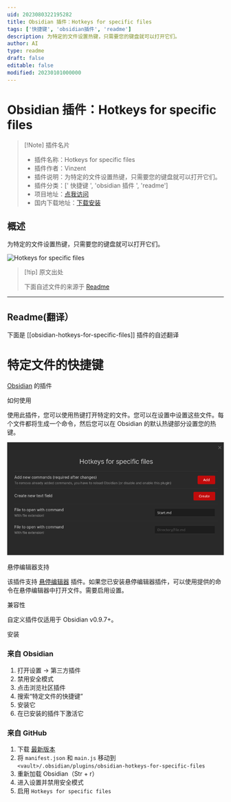 ```yaml
---
uid: 2023080322195282
title: Obsidian 插件：Hotkeys for specific files
tags: ['快捷键', 'obsidian插件', 'readme']
description: 为特定的文件设置热键，只需要您的键盘就可以打开它们。
author: AI
type: readme
draft: false
editable: false
modified: 20230101000000
---
```


# Obsidian 插件：Hotkeys for specific files

> [!Note] 插件名片
> - 插件名称：Hotkeys for specific files
> - 插件作者：Vinzent
> - 插件说明：为特定的文件设置热键，只需要您的键盘就可以打开它们。
> - 插件分类：[' 快捷键 ', 'obsidian 插件 ', 'readme']
> - 项目地址：[点我访问](https://github.com/Vinzent03/obsidian-hotkeys-for-specific-files)
> - 国内下载地址：[下载安装](https://pkmer.cn/products/plugin/pluginMarket/?obsidian-hotkeys-for-specific-files)

## 概述

为特定的文件设置热键，只需要您的键盘就可以打开它们。

![Hotkeys for specific files](https://cdn.pkmer.cn/covers/obsidian-hotkeys-for-specific-files.png!pkmer)

> [!tip] 原文出处
>
>下面自述文件的来源于 [Readme](https://ghproxy.net/https://raw.githubusercontent.com/Vinzent03/obsidian-hotkeys-for-specific-files/master/README.md)
>

---

## Readme(翻译）

下面是 [[obsidian-hotkeys-for-specific-files]] 插件的自述翻译

# 特定文件的快捷键

[Obsidian](https://obsidian.md) 的插件

如何使用

使用此插件，您可以使用热键打开特定的文件。您可以在设置中设置这些文件。每个文件都将生成一个命令，然后您可以在 Obsidian 的默认热键部分设置您的热键。

![设置](https://raw.githubusercontent.com/Vinzent03/obsidian-hotkeys-for-specific-files/master/settings.png)

悬停编辑器支持

该插件支持 [悬停编辑器](https://github.com/nothingislost/obsidian-hover-editor) 插件。如果您已安装悬停编辑器插件，可以使用提供的命令在悬停编辑器中打开文件。需要启用设置。

兼容性

自定义插件仅适用于 Obsidian v0.9.7+。

安装

### 来自 Obsidian

1. 打开设置 -> 第三方插件
2. 禁用安全模式
3. 点击浏览社区插件
4. 搜索“特定文件的快捷键”
5. 安装它
6. 在已安装的插件下激活它

### 来自 GitHub

1. 下载 [最新版本](https://github.com/Vinzent03/obsidian-hotkeys-for-specific-files/releases/latest)
2. 将 `manifest.json` 和 `main.js` 移动到 `<vault>/.obsidian/plugins/obsidian-hotkeys-for-specific-files`
3. 重新加载 Obsidian（Str + r）
4. 进入设置并禁用安全模式
5. 启用 `Hotkeys for specific files`



